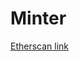 # Minter

[Etherscan link](https://sepolia.etherscan.io/address/0xa3eb2FFDa48Fc29547928eCA3ECCF6Db149345Bb)
